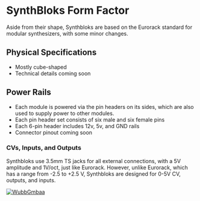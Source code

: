 # SynthBloks Form Factor
Aside from their shape, Synthbloks are based on the Eurorack standard for modular synthesizers, with some minor changes.

## Physical Specifications
- Mostly cube-shaped
- Technical details coming soon

## Power Rails
- Each module is powered via the pin headers on its sides, which are also used to supply power to other modules.
- Each pin header set consists of six male and six female pins
- Each 6-pin header includes 12v, 5v, and GND rails
- Connector pinout coming soon

### CVs, Inputs, and Outputs
Synthbloks use 3.5mm TS jacks for all external connections, with a 5V amplitude and 1V/oct, just like Eurorack. However, unlike Eurorack, which has a range from -2.5 to +2.5 V, Synthbloks are designed for 0-5V CV, outputs, and inputs.

[![WubbGmbaa](http://wubbgmbaa.byethost7.com/badges/anti.png)](http://bryan.project.zone/)